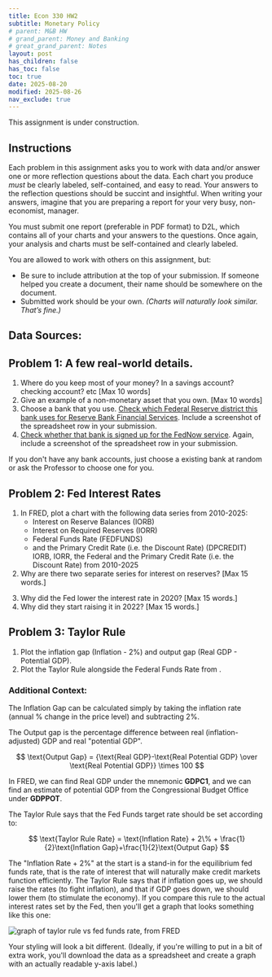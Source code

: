 ```yaml
---
title: Econ 330 HW2
subtitle: Monetary Policy
# parent: M&B HW
# grand_parent: Money and Banking
# great_grand_parent: Notes
layout: post
has_children: false
has_toc: false
toc: true
date: 2025-08-20
modified: 2025-08-26
nav_exclude: true
---
```


<!-- This assignment is adapted in-part from material by Terry J. Fitzgerald. -->

This assignment is under construction.


## Instructions

Each problem in this assignment asks you to work with data and/or answer one or more reflection questions about the data.
Each chart you produce *must* be clearly labeled, self-contained, and easy to read. 
Your answers to the reflection questions should be succint and insightful. 
When writing your answers, imagine that you are preparing a report for your very busy, non-economist, manager.

You must submit one report (preferable in PDF format) to D2L, 
which contains all of your charts and your answers to the questions.
Once again, your analysis and charts must be self-contained and clearly labeled. 

You are allowed to work with others on this assignment, but:
- Be sure to include attribution at the top of your submission. If someone helped you create a document, their name should be somewhere on the document.
- Submitted work should be your own. *(Charts will naturally look similar. That’s fine.)*



## Data Sources:

<!-- 

https://www.federalreserve.gov/paymentsystems/master-account-and-services-database-existing-access.htm 



https://www.federalreserve.gov/paymentsystems/fednow_faq.htm
https://www.plancorp.com/blog/fednow
> At its onset, only 35 institutions were participating in the FedNow service. By the start of 2024, that number has grown to 400. Participating institutions include a range of credit unions and banks across 90% of states. 
https://www.frbservices.org/financial-services/fednow/organizations
As of 20250914, 1465 banks are signed up.


https://www.federalreserve.gov/supervisionreg/state-member-banks-supervised-federal-reserve.htm
surpisingly few banks on this list... is "supervision" narrower than I thought?

Summary of economic projections:
https://fred.stlouisfed.org/release?rid=326

https://fredblog.stlouisfed.org/2024/04/rates-related-to-monetary-policy/

https://fredblog.stlouisfed.org/2025/03/breakeven-inflation/
https://fredblog.stlouisfed.org/2025/02/how-unexpected-inflation-affects-household-wealth/

Graphs of gdp per capita over time, deflated using different price indices:
https://fred.stlouisfed.org/graph/fredgraph.png?g=1MrJE&height=490
https://fred.stlouisfed.org/graph/fredgraph.png?g=1MrJX&height=490
https://fred.stlouisfed.org/graph/?g=1MrJX
https://fred.stlouisfed.org/graph/fredgraph.png?g=1MrKt&height=490
https://fred.stlouisfed.org/graph/?g=1MrKt

-->

## Problem 1: A few real-world details.

1. Where do you keep most of your money? In a savings account? checking account? etc [Max 10 words]
2. Give an example of a non-monetary asset that you own. [Max 10 words]
3. Choose a bank that you use. [Check which Federal Reserve district this bank uses for Reserve Bank Financial Services](https://www.federalreserve.gov/paymentsystems/master-account-and-services-database-existing-access.htm). Include a screenshot of the spreadsheet row in your submission.
4. [Check whether that bank is signed up for the FedNow service](https://www.frbservices.org/financial-services/fednow/organizations). Again, include a screenshot of the spreadsheet row in your submission.



If you don't have any bank accounts, just choose a existing bank at random or ask the Professor to choose one for you.

<!-- ## Context for Problem 1 -->


## Problem 2: Fed Interest Rates

1. In FRED, plot  a chart with the following data series from 2010-2025:
    - Interest on Reserve Balances (IORB)
    - Interest on Required Reserves (IORR)
    - Federal Funds Rate (FEDFUNDS)
    - and the Primary Credit Rate (i.e. the Discount Rate) (DPCREDIT)
 IORB, IORR, the Federal  and the Primary Credit Rate (i.e. the Discount Rate) from 2010-2025
2. Why are there two separate series for interest on reserves? [Max 15 words.]
<!-- - Why is the primary credit rate set above the federal funds rate? [Max 15 words.] -->
3. Why did the Fed lower the interest rate in 2020? [Max 15 words.]
4. Why did they start raising it in 2022? [Max 15 words.]


## Problem 3: Taylor Rule

1. Plot the inflation gap (Inflation - 2%) and output gap (Real GDP - Potential GDP). 
2. Plot the Taylor Rule alongside the Federal Funds Rate from .



###  Additional Context:


The Inflation Gap can be calculated simply by taking the inflation rate (annual % change in the price level) and subtracting 2%.

The Output gap is the percentage difference between real (inflation-adjusted) GDP and real "potential GDP". 


$$
\text{Output Gap} = {\text{Real GDP}-\text{Real Potential GDP} \over \text{Real Potential GDP}} \times 100
$$

In FRED, we can find Real GDP under the mnemonic **GDPC1**,
and we can find an estimate of potential GDP from the Congressional Budget Office under **GDPPOT**.

The Taylor Rule says that the Fed Funds target rate should be set according to:

$$
\text{Taylor Rule Rate} = \text{Inflation Rate} + 2\% + \frac{1}{2}\text{Inflation Gap}+\frac{1}{2}\text{Output Gap}
$$

The "Inflation Rate + 2%" at the start is a stand-in for the equilibrium fed funds rate, that is the rate of interest that will naturally make credit markets function efficiently.
The Taylor Rule says that if inflation goes up, we should raise the rates (to fight inflation), and that if GDP goes down, we should lower them (to stimulate the economy).
If you compare this rule to the actual interest rates set by the Fed, then you'll get a graph that looks something like this one:

![graph of taylor rule vs fed funds rate, from FRED](https://fred.stlouisfed.org/graph/fredgraph.png?g=1MvQU&height=490)

Your styling will look a bit different. 
(Ideally, if you're willing to put in a bit of extra work, you'll download the data as a spreadsheet and create a graph with an actually readable y-axis label.)

<!-- 
https://www.atlantafed.org/cqer/research/taylor-rule
https://fredblog.stlouisfed.org/2014/04/the-taylor-rule/

Should be use chained GDP Price index instead of PCEPI? GDPPI

https://fred.stlouisfed.org/graph/fredgraph.png?g=1MvQx&height=490
-->




